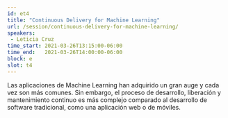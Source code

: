 ```yaml
---
id: et4
title: "Continuous Delivery for Machine Learning"
url: /session/continuous-delivery-for-machine-learning/
speakers:
 - Leticia Cruz
time_start: 2021-03-26T13:15:00-06:00
time_end:   2021-03-26T14:00:00-06:00
block: e
slot: t4
---
```


Las aplicaciones de Machine Learning han adquirido un gran auge y cada vez son más comunes. Sin embargo, el proceso de desarrollo, liberación y mantenimiento continuo es más complejo comparado al desarrollo de software tradicional, como una aplicación web o de móviles.